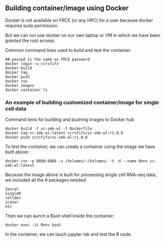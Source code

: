 ## Building container/image using Docker 

Docker is not available on FRCE (or any HPC) for a user because docker requires sudo permission. 

But we can run use docker on our own laptop or VM in which we have been granted the root access. 

Common command lines used to build and test the container:

```
## passwd is the same as FRCE password
docker login -u ccrsfifx 
docker build
docker tag
docker push
docker run 
docker images
docker container ls
```

### An example of building customized container/image for single cell data

Command liens for building and pushing images to Docker hub
```
docker build -t sc-smk-wl -f Dockerfile .
docker tag sc-smk-wl:latest ccrsfifx/sc-smk-wl:r1.0.0
docker push ccrsfifx/sc-smk-wl:r1.0.0
```

To test the container, we can create a container using the image we have built above: 
```
docker run -p 8888:8888 -v /Volumes/:/Volumes/ -t -d --name Renv sc-smk-wl:latest
```

Because the image above is built for processing single cell RNA-seq data, we included all the R packages needed:
```
Seurat
SingleR
celldex
scater
etc
```

Then we can aunch a Bash shell inside the container:
```
docker exec -it Renv bash 
```
In the container, we can lauch jupyter lab and test the R code.
